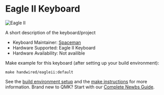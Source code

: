 # Eagle II Keyboard

![Eagle II](https://upload.wikimedia.org/wikipedia/en/a/ae/Eagleiicomp.jpg)

A short description of the keyboard/project

* Keyboard Maintainer: [Spaceman](https://github.com/rionlion100)
* Hardware Supported: Eagle II Keyboard
* Hardware Availability: Not availible 

Make example for this keyboard (after setting up your build environment):

    make handwired/eagleii:default

See the [build environment setup](https://docs.qmk.fm/#/getting_started_build_tools) and the [make instructions](https://docs.qmk.fm/#/getting_started_make_guide) for more information. Brand new to QMK? Start with our [Complete Newbs Guide](https://docs.qmk.fm/#/newbs).

